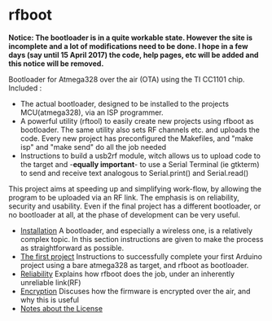 # rfboot

**Notice: The bootloader is in a quite workable state. However the site is incomplete and a lot of modifications need to be done.
I hope in a few days (say until 15 April 2017) the code, help pages, etc will be added and this notice will be removed.**

Bootloader for Atmega328 over the air (OTA) using the TI CC1101 chip.
Included :

- The actual bootloader, designed to be installed to the projects MCU(atmega328), via an
ISP programmer.
- A powerful utility (rftool) to easily create new projects using rfboot as bootloader.
The same utility also sets RF channels etc. and uploads the code. Every new project has
preconfigured the Makefiles, and "make isp" and "make send" do all the job  needed
- Instructions to build a usb2rf module, witch allows us to upload code to the target and
-**equally important**- to use a Serial Terminal (ie gtkterm) to send and receive text
analogous to Serial.print()  and Serial.read()

This project aims at speeding up and simplifying work-flow, by allowing the program to be
uploaded via an RF link. The emphasis is on reliability, security and usability. Even
if the final project has a different bootloader, or no bootloader at all, at the phase of
development can be very useful.

- [Installation](help/Installation.md) A bootloader, and especially a wireless one, is a relatively complex topic. In this section instructions are given to make the process as straightforward as possible.
- [The first project](help/The-First-Project.md) Instructions to successfully complete your first Arduino project using a bare atmega328 as target, and rfboot as bootloader.
- [Reliability](help/Reliability.md) Explains how rfboot does the job, under an inherently unreliable link(RF)
- [Encryption](help/Encryption.md) Discuses how the firmware is encrypted over the air, and why this is useful
- [Notes about the License](help/Notes-about-the-License.md)
